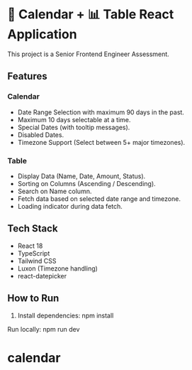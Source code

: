 # 📅 Calendar + 📊 Table React Application

This project is a Senior Frontend Engineer Assessment.

## Features

### Calendar
- Date Range Selection with maximum 90 days in the past.
- Maximum 10 days selectable at a time.
- Special Dates (with tooltip messages).
- Disabled Dates.
- Timezone Support (Select between 5+ major timezones).

### Table
- Display Data (Name, Date, Amount, Status).
- Sorting on Columns (Ascending / Descending).
- Search on Name column.
- Fetch data based on selected date range and timezone.
- Loading indicator during data fetch.

## Tech Stack
- React 18
- TypeScript
- Tailwind CSS
- Luxon (Timezone handling)
- react-datepicker

## How to Run
1. Install dependencies:
npm install

Run locally:
npm run dev

# calendar
